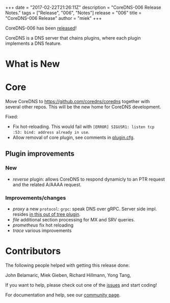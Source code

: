 +++
date = "2017-02-22T21:26:11Z"
description = "CoreDNS-006 Release Notes."
tags = ["Release", "006", "Notes"]
release = "006"
title = "CoreDNS-006 Release"
author = "miek"
+++

CoreDNS-006 has been [released](https://github.com/coredns/coredns/releases/tag/v006)!

CoreDNS is a DNS server that chains plugins, where each plugin implements a DNS feature.

# What is New

# Core

Move CoreDNS to <https://github.com/coredns/coredns> together with several other repos. This will be
the new home for CoreDNS development.

Fixed:

* Fix hot-reloading. This would fail with `[ERROR] SIGUSR1: listen tcp :53: bind: address already in
  use`.
* Allow removal of core plugin, see comments in
  [plugin.cfg](https://github.com/miekg/coredns/blob/master/plugin.cfg).

## Plugin improvements

### New

* *reverse* plugin: allows CoreDNS to respond dynamicly to an PTR request and the related
  A/AAAA request.

### Improvements/changes

* *proxy* a new `protocol`: `grpc`: speak DNS over gRPC. Server side impl. resides [in this out of
  tree plugin](https://github.com/coredns/grpc).
* *file* additional section processing for MX and SRV queries.
* *prometheus* fix hot reloading
* *trace* various improvements

# Contributors

The following people helped with getting this release done:

John Belamaric,
Miek Gieben,
Richard Hillmann,
Yong Tang,

If you want to help, please check out one of the [issues](https://github.com/coredns/coredns/issues/)
and start coding!

For documentation and help, see our [community page](https://coredns.io/community/).
